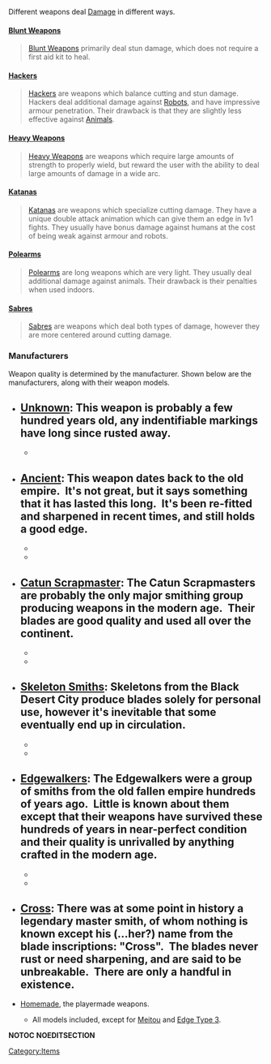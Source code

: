 Different weapons deal [Damage](03%20-%20Projects%20&%20Wikis/Kenshi/Kenshi%20Wiki/Kenshi%20Wiki%20Template/Weapons/Damage.md "wikilink") in different ways.

#### [Blunt Weapons](Blunt_Weapons.md "wikilink")

> [Blunt Weapons](Blunt_Weapons.md "wikilink") primarily deal stun damage,
> which does not require a first aid kit to heal.

#### [Hackers](Hackers.md "wikilink")

> [Hackers](Hackers.md "wikilink") are weapons which balance cutting and
> stun damage. Hackers deal additional damage against
> [Robots](Robots.md "wikilink"), and have impressive armour penetration.
> Their drawback is that they are slightly less effective against
> [Animals](:Category:Animals "wikilink").

#### [Heavy Weapons](Heavy_Weapons.md "wikilink")

> [Heavy Weapons](Heavy_Weapons.md "wikilink") are weapons which require
> large amounts of strength to properly wield, but reward the user with
> the ability to deal large amounts of damage in a wide arc.

#### [Katanas](Katanas.md "wikilink")

> [Katanas](Katanas.md "wikilink") are weapons which specialize cutting
> damage. They have a unique double attack animation which can give them
> an edge in 1v1 fights. They usually have bonus damage against humans
> at the cost of being weak against armour and robots.

#### [Polearms](Polearms.md "wikilink")

> [Polearms](Polearms.md "wikilink") are long weapons which are very light.
> They usually deal additional damage against animals. Their drawback is
> their penalties when used indoors.

#### [Sabres](Sabres.md "wikilink")

> [Sabres](Sabres.md "wikilink") are weapons which deal both types of
> damage, however they are more centered around cutting damage.

### Manufacturers

Weapon quality is determined by the manufacturer. Shown below are the
manufacturers, along with their weapon models.

- [Unknown](Unknown_(manufacturer).md "wikilink"): This weapon is probably
  a few hundred years old, any indentifiable markings have long since
  rusted away.
  -

  -
- [Ancient](Ancient_(Manufacturer).md "wikilink"): This weapon dates back
  to the old empire.  It's not great, but it says something that it has
  lasted this long.  It's been re-fitted and sharpened in recent times,
  and still holds a good edge.
  -

  -

  -
- [Catun Scrapmaster](Catun_Scrapmaster_(Manufacturer).md "wikilink"): The
  Catun Scrapmasters are probably the only major smithing group
  producing weapons in the modern age.  Their blades are good quality
  and used all over the continent.
  -

  -

  -
- [Skeleton Smiths](Skeleton_Smiths_(Manufacturer).md "wikilink"):
  Skeletons from the Black Desert City produce blades solely for
  personal use, however it's inevitable that some eventually end up in
  circulation.
  -

  -

  -
- [Edgewalkers](Edgewalkers.md "wikilink"): The Edgewalkers were a group of
  smiths from the old fallen empire hundreds of years ago.  Little is
  known about them except that their weapons have survived these
  hundreds of years in near-perfect condition and their quality is
  unrivalled by anything crafted in the modern age.
  -

  -

  -
- [Cross](Cross.md "wikilink"): There was at some point in history a
  legendary master smith, of whom nothing is known except his (...her?)
  name from the blade inscriptions: "Cross".  The blades never rust or
  need sharpening, and are said to be unbreakable.  There are only a
  handful in existence.
  -
- [Homemade](Homemade.md "wikilink"), the playermade weapons.
  - All models included, except for [Meitou](Meitou.md "wikilink") and
    [Edge Type 3](Edgewalkers.md "wikilink").

__NOTOC__ __NOEDITSECTION__

[Category:Items](Category:Items "wikilink")